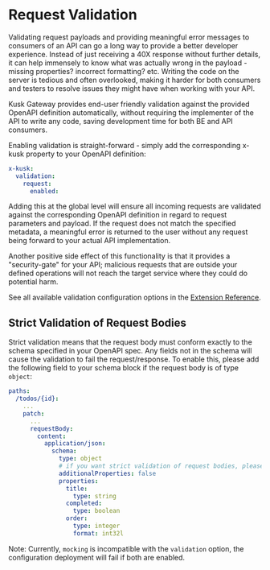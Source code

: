 # Request Validation 

Validating request payloads and providing meaningful error messages to consumers of an API can go a long way to provide
a better developer experience. Instead of just receiving a 40X response without further details, it can help immensely 
to know what was actually wrong in the payload - missing properties? incorrect formatting? etc. Writing the code on the server is tedious and often overlooked, making it harder for both consumers and testers to resolve issues they might have 
when working with your API.

Kusk Gateway provides end-user friendly validation against the provided OpenAPI definition automatically, without 
requiring the implementer of the API to write any code, saving development time for both BE and API consumers.

Enabling validation is straight-forward - simply add the corresponding x-kusk property to your OpenAPI definition:

```yaml
x-kusk:
  validation:
    request:
      enabled:
```

Adding this at the global level will ensure all incoming requests are validated against the corresponding OpenAPI definition
in regard to request parameters and payload. If the request does not match the specified metadata, a meaningful error is returned to the user without any request being forward to your actual API implementation.

Another positive side effect of this functionality is that it provides a "security-gate" for your API; malicious requests
that are outside your defined operations will not reach the target service where they could do potential harm.

See all available validation configuration options in the [Extension Reference](/reference/extension/#validation).

## **Strict Validation of Request Bodies**

Strict validation means that the request body must conform exactly to the schema specified in your OpenAPI spec.
Any fields not in the schema will cause the validation to fail the request/response.
To enable this, please add the following field to your schema block if the request body is of type `object`:

```yaml
paths:
  /todos/{id}:
    ...
    patch:
      ...
      requestBody:
        content:
          application/json:
            schema:
              type: object
              # if you want strict validation of request bodies, please enable this option in your OpenAPI file
              additionalProperties: false
              properties:
                title:
                  type: string
                completed:
                  type: boolean
                order:
                  type: integer
                  format: int32l
```

Note: Currently, `mocking` is incompatible with the `validation` option, the configuration deployment will fail if both are enabled.
